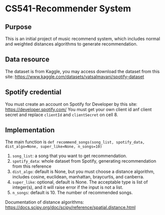 # CS541-Recommender System
## Purpose
This is an initial project of music recommend system, which includes normal and weighted distances algorithms to generate recommendation.

## Data resource
The dataset is from Kaggle, you may access download the dataset from this site: https://www.kaggle.com/datasets/vatsalmavani/spotify-dataset

## Spotify credential
You must create an account on Spotify for Developer by this site: https://developer.spotify.com/
You must get your own client id anf client secret and replace `clientId` and `clientSecret` on cell 8.

## Implementation
The main function is
`def recommend_songs(song_list, spotify_data, dist_algo=None, super_like=None, n_songs=10)`
1. `song_list`: a song that you want to get recommendation.
2. `spotify_data`: whole dataset from Spotify, generating recommendation from this reference
3. `dist_algo`: default is None, but you must choose a distance algorithm, includes cosine, euclidean, manhattan, braycurtis, and canberra.
4. `super_like`: optional, default is None. The acceptable type is list of integer(s), and it will raise error if the input is not a list.
5. `n_songs`: default is 10. The number of recommended songs.

Documentation of distance algorithms: https://docs.scipy.org/doc/scipy/reference/spatial.distance.html
